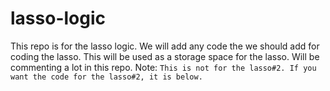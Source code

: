 # lasso-logic

This repo is for the lasso logic. We will add any code the we should add for coding the lasso. This will be used as a storage space for the lasso. Will be commenting a lot in this repo.
Note: `This is not for the lasso#2. If you want the code for the lasso#2, it is below.`
